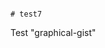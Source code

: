                                                                                                                                                                                                                                                                                                                                                                                                                                                                                                                                                                  # test7
Test "graphical-gist"